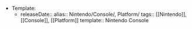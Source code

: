 - Template:
	- releaseDate:: 
	  alias:: Nintendo/Console/, Platform/
	  tags:: [[Nintendo]], [[Console]], [[Platform]] 
	  template:: Nintendo Console